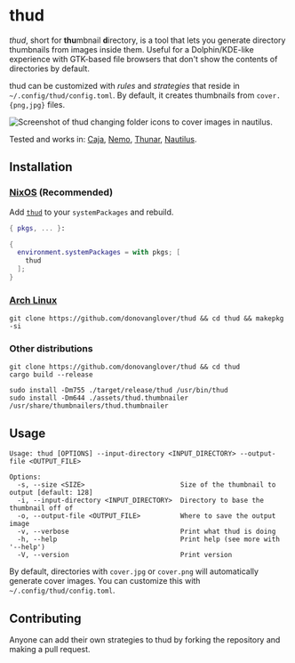 # thud

*thud*, short for **thu**mbnail **d**irectory, is a tool that lets you generate directory thumbnails from images inside them. Useful for a Dolphin/KDE-like experience with GTK-based file browsers that don't show the contents of directories by default.

thud can be customized with *rules* and *strategies* that reside in `~/.config/thud/config.toml`. By default, it creates thumbnails from `cover.{png,jpg}` files.

![Screenshot of thud changing folder icons to cover images in nautilus.](./cover.png)

Tested and works in: [Caja](https://github.com/mate-desktop/caja), [Nemo](https://github.com/linuxmint/nemo), [Thunar](https://github.com/xfce-mirror/thunar), [Nautilus](https://github.com/GNOME/nautilus).

## Installation

### [NixOS](https://nixos.wiki/wiki/Overview_of_the_NixOS_Linux_distribution) (Recommended)

Add [`thud`](https://search.nixos.org/packages?channel=unstable&query=thud) to your `systemPackages` and rebuild.

```nix
{ pkgs, ... }:

{
  environment.systemPackages = with pkgs; [
    thud
  ];
}
```

### [Arch Linux](https://archlinux.org/)

```fish
git clone https://github.com/donovanglover/thud && cd thud && makepkg -si
```

### Other distributions

```fish
git clone https://github.com/donovanglover/thud && cd thud
cargo build --release

sudo install -Dm755 ./target/release/thud /usr/bin/thud
sudo install -Dm644 ./assets/thud.thumbnailer /usr/share/thumbnailers/thud.thumbnailer
```

## Usage

```man
Usage: thud [OPTIONS] --input-directory <INPUT_DIRECTORY> --output-file <OUTPUT_FILE>

Options:
  -s, --size <SIZE>                        Size of the thumbnail to output [default: 128]
  -i, --input-directory <INPUT_DIRECTORY>  Directory to base the thumbnail off of
  -o, --output-file <OUTPUT_FILE>          Where to save the output image
  -v, --verbose                            Print what thud is doing
  -h, --help                               Print help (see more with '--help')
  -V, --version                            Print version
```

By default, directories with `cover.jpg` or `cover.png` will automatically generate cover images. You can customize this with `~/.config/thud/config.toml`.

## Contributing

Anyone can add their own strategies to thud by forking the repository and making a pull request.
